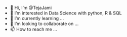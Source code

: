 - 👋 Hi, I’m @TejaJami
- 👀 I’m interested in Data Science with python, R & SQL
- 🌱 I’m currently learning ...
- 💞️ I’m looking to collaborate on ...
- 📫 How to reach me ...

<!---
TejaJami/TejaJami is a ✨ special ✨ repository because its `README.md` (this file) appears on your GitHub profile.
You can click the Preview link to take a look at your changes.
--->
